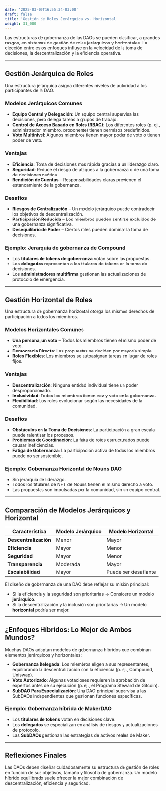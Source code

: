 ```yaml
---
date: '2025-03-09T16:55:34-03:00'
draft: false
title: 'Gestión de Roles Jerárquica vs. Horizontal'
weight: 31_000
---
```


Las estructuras de gobernanza de las DAOs se pueden clasificar, a grandes rasgos, en sistemas de gestión de roles jerárquicos y horizontales. La elección entre estos enfoques influye en la velocidad de la toma de decisiones, la descentralización y la eficiencia operativa.

---

## **Gestión Jerárquica de Roles**

Una estructura jerárquica asigna diferentes niveles de autoridad a los participantes de la DAO.

### **Modelos Jerárquicos Comunes**
- **Equipo Central y Delegación**: Un equipo central supervisa las decisiones, pero delega tareas a grupos de trabajo.
- **Control de Acceso Basado en Roles (RBAC)**: Los diferentes roles (p. ej., administrador, miembro, proponente) tienen permisos predefinidos.
- **Voto Multinivel**: Algunos miembros tienen mayor poder de voto o tienen poder de veto.

### **Ventajas**
- **Eficiencia**: Toma de decisiones más rápida gracias a un liderazgo claro.
- **Seguridad**: Reduce el riesgo de ataques a la gobernanza o de una toma de decisiones caótica. 
- **Rendición de Cuentas** – Responsabilidades claras previenen el estancamiento de la gobernanza.

### **Desafíos**
- **Riesgos de Centralización** – Un modelo jerárquico puede contradecir los objetivos de descentralización.
- **Participación Reducida** – Los miembros pueden sentirse excluidos de una gobernanza significativa.
- **Desequilibrio de Poder** – Ciertos roles pueden dominar la toma de decisiones.

### **Ejemplo: Jerarquía de gobernanza de Compound**
- Los **titulares de tokens de gobernanza** votan sobre las propuestas.
- Los **delegados** representan a los titulares de tokens en la toma de decisiones.
- Los **administradores multifirma** gestionan las actualizaciones de protocolo de emergencia.

---

## **Gestión Horizontal de Roles**

Una estructura de gobernanza horizontal otorga los mismos derechos de participación a todos los miembros.

### **Modelos Horizontales Comunes**
- **Una persona, un voto** – Todos los miembros tienen el mismo poder de voto. 
- **Democracia Directa**: Las propuestas se deciden por mayoría simple.
- **Roles Flexibles**: Los miembros se autoasignan tareas en lugar de roles fijos.

### **Ventajas**

- **Descentralización**: Ninguna entidad individual tiene un poder desproporcionado.
- **Inclusividad**: Todos los miembros tienen voz y voto en la gobernanza.
- **Flexibilidad**: Los roles evolucionan según las necesidades de la comunidad.

### **Desafíos**

- **Obstáculos en la Toma de Decisiones**: La participación a gran escala puede ralentizar los procesos.
- **Problemas de Coordinación**: La falta de roles estructurados puede causar ineficiencias.
- **Fatiga de Gobernanza**: La participación activa de todos los miembros puede no ser sostenible.

### **Ejemplo: Gobernanza Horizontal de Nouns DAO**

- Sin jerarquía de liderazgo.
- Todos los titulares de NFT de Nouns tienen el mismo derecho a voto. 
- Las propuestas son impulsadas por la comunidad, sin un equipo central.

---

## **Comparación de Modelos Jerárquicos y Horizontal**

| **Característica** | **Modelo Jerárquico** | **Modelo Horizontal** |
|-------------------|------------------|-----------|
| **Descentralización** | Menor | Mayor |
| **Eficiencia** | Mayor | Menor |
| **Seguridad** | Mayor | Menor |
| **Transparencia** | Moderada | Mayor |
| **Escalabilidad** | Mayor | Puede ser desafiante |

El diseño de gobernanza de una DAO debe reflejar su misión principal:
- Si la eficiencia y la seguridad son prioritarias → Considere un modelo **jerárquico**.
- Si la descentralización y la inclusión son prioritarias → Un modelo **horizontal** podría ser mejor.

---

## **¿Enfoques Híbridos: Lo Mejor de Ambos Mundos?**

Muchas DAOs adoptan modelos de gobernanza híbridos que combinan elementos jerárquicos y horizontales:

- **Gobernanza Delegada**: Los miembros eligen a sus representantes, equilibrando la descentralización con la eficiencia (p. ej., Compound, Uniswap).
- **Voto Autorizado**: Algunas votaciones requieren la aprobación de expertos antes de su ejecución (p. ej., el Programa Steward de Gitcoin).
- **SubDAO Para Especialización**: Una DAO principal supervisa a las SubDAOs independientes que gestionan funciones específicas.

### **Ejemplo: Gobernanza híbrida de MakerDAO**
- Los **titulares de tokens** votan en decisiones clave.
- Los **delegados** se especializan en análisis de riesgos y actualizaciones de protocolo.
- Las **SubDAOs** gestionan las estrategias de activos reales de Maker.

---

## **Reflexiones Finales**

Las DAOs deben diseñar cuidadosamente su estructura de gestión de roles en función de sus objetivos, tamaño y filosofía de gobernanza. Un modelo híbrido equilibrado suele ofrecer la mejor combinación de descentralización, eficiencia y seguridad.